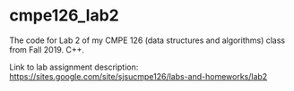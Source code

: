 # cmpe126_lab2
The code for Lab 2 of my CMPE 126 (data structures and algorithms) class from Fall 2019. C++.

Link to lab assignment description: https://sites.google.com/site/sjsucmpe126/labs-and-homeworks/lab2
